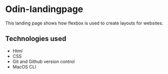 # Odin-landingpage

This landing page shows how flexbox is used to create layouts for websites.

## Technologies used
 
- Html
- CSS
- Git and Github version control
- MacOS CLI

